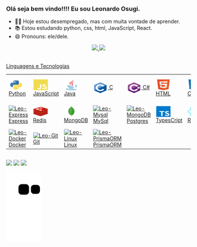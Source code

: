 ### Olá seja bem vindo!!!! Eu sou Leonardo Osugi.

- 👨‍💻 Hoje estou desempregado, mas com muita vontade de aprender.
- 📚 Estou estudando python, css, html, JavaScript, React.
- 😄 Pronouns: ele/dele.

<div align="center">
  <a href="https://github.com/LeonardoOsugi">
  <img height="180em" src="https://github-readme-stats.vercel.app/api?username=LeonardoOsugi&show_icons=true&theme=dark&include_all_commits=true&count_private=true"/>
  <img height="180em" src="https://github-readme-stats.vercel.app/api/top-langs/?username=LeonardoOsugi&layout=compact&langs_count=7&theme=dark"/>
</div>
<div style="display: inline_block"><br>
      <p>Linguagens e Tecnologias</p>
      <table>
        <tbody>
          <tr>
            <td>
              <img align="center" alt="Leo-Python" height="30" width="40" src="https://raw.githubusercontent.com/devicons/devicon/master/icons/python/python-original.svg">
              Python
            </td>
            <td>
              <img align="center" alt="Leo-Js" height="30" width="40" src="https://raw.githubusercontent.com/devicons/devicon/master/icons/javascript/javascript-plain.svg">
              JavaScript
            </td>
            <td>
              <img align="center" alt="Leo-Java" height="30" width="40" src="https://raw.githubusercontent.com/devicons/devicon/master/icons/java/java-original.svg">
              Java
            </td>
            <td>
              <img align="center" alt="Leo-C" height="30" width="40" src="https://raw.githubusercontent.com/devicons/devicon/master/icons/c/c-original.svg">
              C
            </td>
            <td>
              <img align="center" alt="Leo-C#" height="30" width="40" src="https://raw.githubusercontent.com/devicons/devicon/master/icons/csharp/csharp-original.svg">
              C#
            </td>
            <td>
              <img align="center" alt="Leo-HTML" height="30" width="40" src="https://raw.githubusercontent.com/devicons/devicon/master/icons/html5/html5-original.svg">
              HTML
            </td>
            <td>
              <img align="center" alt="Leo-CSS" height="30" width="40" src="https://raw.githubusercontent.com/devicons/devicon/master/icons/css3/css3-original.svg">
              CSS
            </td>
            <td>
              <img align="center" alt="Leo-Node" height="30" width="40" src="https://cdn.jsdelivr.net/gh/devicons/devicon/icons/nodejs/nodejs-original.svg">
              Node
            </td>
          </tr>
          <tr>
            <td>
               <img align="center" alt="Leo-Express" height="30" width="40" src="https://cdn.jsdelivr.net/gh/devicons/devicon/icons/express/express-original.svg">
               Express
            </td>
            <td>
              <img align="center" alt="Leo-Redis" height="30" width="40" src="https://raw.githubusercontent.com/devicons/devicon/master/icons/redis/redis-original.svg">
              Redis
            </td>
            <td>
               <img align="center" alt="Leo-MongoDB" height="30" width="40" src="https://raw.githubusercontent.com/devicons/devicon/master/icons/mongodb/mongodb-original.svg">
                MongoDB
            </td>
            <td>
              <img align="center" alt="Leo-Mysql" height="30" width="40" src="https://cdn.jsdelivr.net/gh/devicons/devicon/icons/mysql/mysql-original.svg" />
              MySql
            </td>
            <td>
              <img align="center" alt="Leo-MongoDB" height="30" width="40" src="https://cdn.jsdelivr.net/gh/devicons/devicon/icons/postgresql/postgresql-original.svg" />
              Postgres
            </td>
            <td>
              <img align="center" alt="Leo-TypeScript" height="30" width="40" src="https://raw.githubusercontent.com/devicons/devicon/master/icons/typescript/typescript-original.svg">
              TypesCript
            </td>
            <td>
              <img align="center" alt="Leo-React" height="30" width="40" src="https://raw.githubusercontent.com/devicons/devicon/master/icons/react/react-original.svg">
              React
            </td>
            <td>
              <img align="center" alt="Leo-Jest" height="30" width="40" src="https://cdn.jsdelivr.net/gh/devicons/devicon/icons/jest/jest-plain.svg">
              Jest
            </td>
          </tr>
          <tr>
            <td>
              <img align="center" alt="Leo-Docker" height="30" width="40" src="https://cdn.jsdelivr.net/gh/devicons/devicon/icons/docker/docker-original.svg">
              Docker
            </td>
            <td>
              <img align="center" alt="Leo-Git" height="30" width="40" src="https://cdn.jsdelivr.net/gh/devicons/devicon/icons/git/git-original.svg">
              Git
            </td>
            <td>
              <img align="center" alt="Leo-Linux" height="30" width="40" src="https://cdn.jsdelivr.net/gh/devicons/devicon/icons/linux/linux-original.svg">
              Linux
            </td>
            <td>
               <img align="center" alt="Leo-PrismaORM" height="30" width="40" src="https://www.svgrepo.com/show/354210/prisma.svg">
               PrismaORM
            </td>
          </tr>
        </tbody>
      </table>
</div>
  
##

<div>
  <a href="https://www.instagram.com/seutorudev/" target="_blank"><img src="https://img.shields.io/badge/-Instagram-%23E4405F?style=for-the-badge&logo=instagram&logoColor=white" target="_blank"></a> 
  <a href = "mailto:leoosugi96@gmail.com"><img src="https://img.shields.io/badge/Gmail-D14836?style=for-the-badge&logo=gmail&logoColor=white" target="_blank"></a>
  <a href="https://www.linkedin.com/in/leonardo-osugi-2a5470202" target="_blank"><img src="https://img.shields.io/badge/-LinkedIn-%230077B5?style=for-the-badge&logo=linkedin&logoColor=white" target="_blank"></a> 
  
  
  ![Snake animation](https://github.com/LeonardoOsugi/LeonardoOsugi/blob/output/github-contribution-grid-snake.svg)
  
</div>

